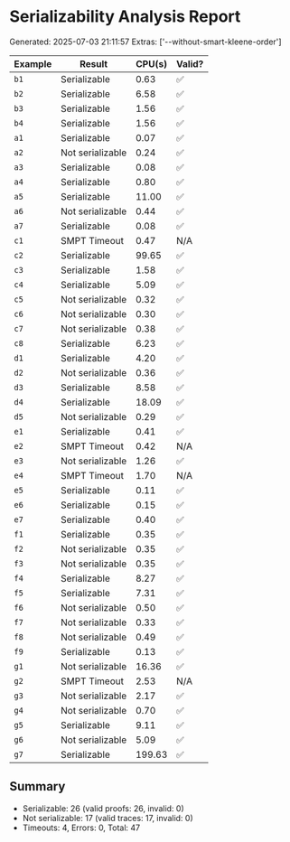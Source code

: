 # Serializability Analysis Report
Generated: 2025-07-03 21:11:57
Extras: ['--without-smart-kleene-order']

|Example|Result|CPU(s)|Valid?|
|--|--|--|--|
| `b1` |Serializable|0.63|✅|
| `b2` |Serializable|6.58|✅|
| `b3` |Serializable|1.56|✅|
| `b4` |Serializable|1.56|✅|
| `a1` |Serializable|0.07|✅|
| `a2` |Not serializable|0.24|✅|
| `a3` |Serializable|0.08|✅|
| `a4` |Serializable|0.80|✅|
| `a5` |Serializable|11.00|✅|
| `a6` |Not serializable|0.44|✅|
| `a7` |Serializable|0.08|✅|
| `c1` |SMPT Timeout|0.47|N/A|
| `c2` |Serializable|99.65|✅|
| `c3` |Serializable|1.58|✅|
| `c4` |Serializable|5.09|✅|
| `c5` |Not serializable|0.32|✅|
| `c6` |Not serializable|0.30|✅|
| `c7` |Not serializable|0.38|✅|
| `c8` |Serializable|6.23|✅|
| `d1` |Serializable|4.20|✅|
| `d2` |Not serializable|0.36|✅|
| `d3` |Serializable|8.58|✅|
| `d4` |Serializable|18.09|✅|
| `d5` |Not serializable|0.29|✅|
| `e1` |Serializable|0.41|✅|
| `e2` |SMPT Timeout|0.42|N/A|
| `e3` |Not serializable|1.26|✅|
| `e4` |SMPT Timeout|1.70|N/A|
| `e5` |Serializable|0.11|✅|
| `e6` |Serializable|0.15|✅|
| `e7` |Serializable|0.40|✅|
| `f1` |Serializable|0.35|✅|
| `f2` |Not serializable|0.35|✅|
| `f3` |Not serializable|0.35|✅|
| `f4` |Serializable|8.27|✅|
| `f5` |Serializable|7.31|✅|
| `f6` |Not serializable|0.50|✅|
| `f7` |Not serializable|0.33|✅|
| `f8` |Not serializable|0.49|✅|
| `f9` |Serializable|0.13|✅|
| `g1` |Not serializable|16.36|✅|
| `g2` |SMPT Timeout|2.53|N/A|
| `g3` |Not serializable|2.17|✅|
| `g4` |Not serializable|0.70|✅|
| `g5` |Serializable|9.11|✅|
| `g6` |Not serializable|5.09|✅|
| `g7` |Serializable|199.63|✅|

## Summary
- Serializable: 26 (valid proofs: 26, invalid: 0)
- Not serializable: 17 (valid traces: 17, invalid: 0)
- Timeouts: 4, Errors: 0, Total: 47

